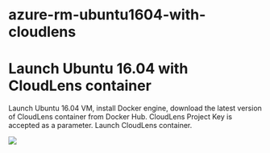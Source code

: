 # azure-rm-ubuntu1604-with-cloudlens

Launch Ubuntu 16.04 with CloudLens container
============================================
Launch Ubuntu 16.04 VM, install Docker engine, download the latest version of CloudLens container from Docker Hub. CloudLens Project Key is accepted as a parameter. Launch CloudLens container. 

<a href="https://azuredeploy.net/" target="_blank"><img src="http://azuredeploy.net/deploybutton.png"/></a>
